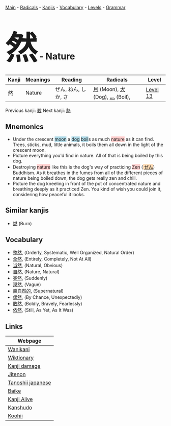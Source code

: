 <style> bigfont {font-size: 100px}</style>
[Main](../README.md) -
[Radicals](../radicals.md) -
[Kanjis](../kanjis.md) -
[Vocabulary](../vocabulary.md) -
[Levels](../levels.md) -
[Grammar](../grammar.md)
# <bigfont> 然</bigfont> - Nature 

| Kanji | Meanings | Reading | Radicals | Level |
| --- | --- | --- | --- | --- |
| 然 | Nature | ぜん, ねん, しか, さ | [月](../radicals/月.md) (Moon), [犬](../radicals/犬.md) (Dog), [灬](../radicals/灬.md) (Boil),  | [Level 13](../levels/wk_level13.md) |

Previous kanji: [殺](殺.md) Next kanji: [熱](熱.md) 

## Mnemonics
 * Under the crescent <span style="background-color:#ADD8E6"> moon</span> a <span style="background-color:#ADD8E6"> dog</span> <span style="background-color:#ADD8E6"> boil</span>s as much <span style="background-color:#ffcccb"> nature</span> as it can find. Trees, sticks, mud, little animals, it boils them all down in the light of the crescent moon.
* Picture everything you'd find in nature. All of that is being boiled by this dog.
* Destroying <span style="background-color:#ffcccb"> nature</span> like this is the dog's way of practicing <span style="background-color:#ffcccb"> Zen</span> (<span style="background-color:#fed8b1"> [ぜん](https://jisho.org/search/ぜん)</span>) Buddhism. As it breathes in the fumes from all of the different pieces of nature being boiled down, the dog gets really zen and chill.
* Picture the dog kneeling in front of the pot of concentrated nature and breathing deeply as it practiced Zen. You kind of wish you could join it, considering how peaceful it looks.


## Similar kanjis
 * [燃](燃.md) (Burn)


## Vocabulary
 * [整然](../vocabulary/然.md), (Orderly, Systematic, Well Organized, Natural Order)
* [全然](../vocabulary/然.md), (Entirely, Completely, Not At All)
* [当然](../vocabulary/然.md), (Natural, Obvious)
* [自然](../vocabulary/然.md), (Nature, Natural)
* [突然](../vocabulary/然.md), (Suddenly)
* [漠然](../vocabulary/然.md), (Vague)
* [超自然的](../vocabulary/然.md), (Supernatural)
* [偶然](../vocabulary/然.md), (By Chance, Unexpectedly)
* [敢然](../vocabulary/然.md), (Boldly, Bravely, Fearlessly)
* [依然](../vocabulary/然.md), (Still, As Yet, As It Was)



## Links 

| Webpage |
| --- |
| [Wanikani          ](https://www.wanikani.com/kanji/然) |
| [Wiktionary        ](https://en.wiktionary.org/wiki/然) |
| [Kanji damage      ](http://www.kanjidamage.com/kanji/search?utf8=✓&q=然) |
| [Jitenon           ](https://jitenon.com/kanji/然) |
| [Tanoshii japanese ](https://www.tanoshiijapanese.com/dictionary/kanji.cfm?k=然) |
| [Baike             ](https://baike.baidu.com/item/然) |
| [Kanji Alive       ](https://app.kanjialive.com/然) |
| [Kanshudo          ](https://www.kanshudo.com/searchmn?q=然) |
| [Koohii            ](https://kanji.koohii.com/study/kanji/然) |
